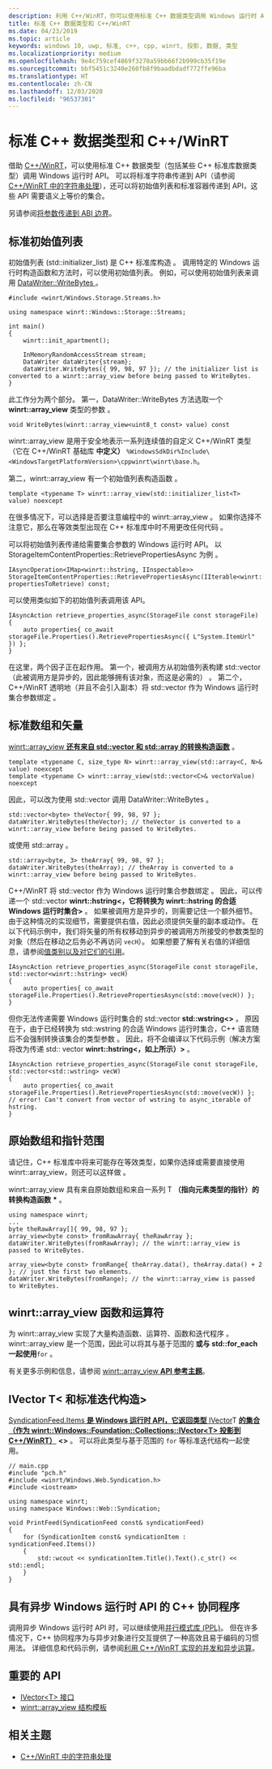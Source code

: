```yaml
---
description: 利用 C++/WinRT，你可以使用标准 C++ 数据类型调用 Windows 运行时 API。
title: 标准 C++ 数据类型和 C++/WinRT
ms.date: 04/23/2019
ms.topic: article
keywords: windows 10, uwp, 标准, c++, cpp, winrt, 投影, 数据, 类型
ms.localizationpriority: medium
ms.openlocfilehash: 9e4c759cef4869f3270a59bb66f2b999cb35f19e
ms.sourcegitcommit: bbf5451c3240e260fb8f9baadbdadf772ffe96ba
ms.translationtype: HT
ms.contentlocale: zh-CN
ms.lasthandoff: 12/03/2020
ms.locfileid: "96537301"
---
```

# <a name="standard-c-data-types-and-cwinrt"></a>标准 C++ 数据类型和 C++/WinRT

借助 [C++/WinRT](./intro-to-using-cpp-with-winrt.md)，可以使用标准 C++ 数据类型（包括某些 C++ 标准库数据类型）调用 Windows 运行时 API。 可以将标准字符串传递到 API（请参阅 [C++/WinRT 中的字符串处理](strings.md)），还可以将初始值列表和标准容器传递到 API，这些 API 需要语义上等价的集合。

另请参阅[将参数传递到 ABI 边界](./pass-parms-to-abi.md)。

## <a name="standard-initializer-lists"></a>标准初始值列表
初始值列表 (std::initializer_list) 是 C++ 标准库构造  。 调用特定的 Windows 运行时构造函数和方法时，可以使用初始值列表。 例如，可以使用初始值列表来调用 [DataWriter::WriteBytes  ](/uwp/api/windows.storage.streams.datawriter.writebytes)。

```cppwinrt
#include <winrt/Windows.Storage.Streams.h>

using namespace winrt::Windows::Storage::Streams;

int main()
{
    winrt::init_apartment();

    InMemoryRandomAccessStream stream;
    DataWriter dataWriter{stream};
    dataWriter.WriteBytes({ 99, 98, 97 }); // the initializer list is converted to a winrt::array_view before being passed to WriteBytes.
}
```

此工作分为两个部分。 第一，DataWriter::WriteBytes 方法选取一个 **winrt::array_view** 类型的参数 [](/uwp/cpp-ref-for-winrt/array-view)。

```cppwinrt
void WriteBytes(winrt::array_view<uint8_t const> value) const
```

winrt::array_view 是用于安全地表示一系列连续值的自定义 C++/WinRT 类型（它在 C++/WinRT 基础库  **中定义）** `%WindowsSdkDir%Include\<WindowsTargetPlatformVersion>\cppwinrt\winrt\base.h`。

第二，winrt::array_view 有一个初始值列表构造函数  。

```cppwinrt
template <typename T> winrt::array_view(std::initializer_list<T> value) noexcept
```

在很多情况下，可以选择是否要注意编程中的 winrt::array_view  。 如果你选择不注意它，那么在等效类型出现在 C++ 标准库中时不用更改任何代码  。

可以将初始值列表传递给需要集合参数的 Windows 运行时 API。 以 StorageItemContentProperties::RetrievePropertiesAsync 为例  。

```cppwinrt
IAsyncOperation<IMap<winrt::hstring, IInspectable>> StorageItemContentProperties::RetrievePropertiesAsync(IIterable<winrt::hstring> propertiesToRetrieve) const;
```

可以使用类似如下的初始值列表调用该 API。

```cppwinrt
IAsyncAction retrieve_properties_async(StorageFile const storageFile)
{
    auto properties{ co_await storageFile.Properties().RetrievePropertiesAsync({ L"System.ItemUrl" }) };
}
```

在这里，两个因子正在起作用。 第一个，被调用方从初始值列表构建 std::vector（此被调用方是异步的，因此能够拥有该对象，而这是必需的）  。 第二个，C++/WinRT 透明地（并且不会引入副本）将 std::vector 作为 Windows 运行时集合参数绑定  。

## <a name="standard-arrays-and-vectors"></a>标准数组和矢量
[winrt::array_view **还有来自 std::vector 和 std::array 的转换构造函数**](/uwp/cpp-ref-for-winrt/array-view)   。

```cppwinrt
template <typename C, size_type N> winrt::array_view(std::array<C, N>& value) noexcept
template <typename C> winrt::array_view(std::vector<C>& vectorValue) noexcept
```

因此，可以改为使用 std::vector 调用 DataWriter::WriteBytes   。

```cppwinrt
std::vector<byte> theVector{ 99, 98, 97 };
dataWriter.WriteBytes(theVector); // theVector is converted to a winrt::array_view before being passed to WriteBytes.
```

或使用 std::array  。

```cppwinrt
std::array<byte, 3> theArray{ 99, 98, 97 };
dataWriter.WriteBytes(theArray); // theArray is converted to a winrt::array_view before being passed to WriteBytes.
```

C++/WinRT 将 std::vector 作为 Windows 运行时集合参数绑定  。 因此，可以传递一个 std::vector **winrt::hstring&lt;，它将转换为 winrt::hstring 的合适 Windows 运行时集合&gt;**  。 如果被调用方是异步的，则需要记住一个额外细节。 由于这种情况的实现细节，需要提供右值，因此必须提供矢量的副本或动作。 在以下代码示例中，我们将矢量的所有权移动到异步的被调用方所接受的参数类型的对象（然后在移动之后务必不再访问 `vecH`）。 如果想要了解有关右值的详细信息，请参阅[值类别以及对它们的引用](cpp-value-categories.md)。

```cppwinrt
IAsyncAction retrieve_properties_async(StorageFile const storageFile, std::vector<winrt::hstring> vecH)
{
    auto properties{ co_await storageFile.Properties().RetrievePropertiesAsync(std::move(vecH)) };
}
```

但你无法传递需要 Windows 运行时集合的 std::vector **std::wstring&lt;&gt;** 。 原因在于，由于已经转换为 std::wstring 的合适 Windows 运行时集合，C++ 语言随后不会强制转换该集合的类型参数  。 因此，将不会编译以下代码示例（解决方案将改为传递 std:: vector **winrt::hstring&lt;，如上所示）&gt;** 。

```cppwinrt
IAsyncAction retrieve_properties_async(StorageFile const storageFile, std::vector<std::wstring> vecW)
{
    auto properties{ co_await storageFile.Properties().RetrievePropertiesAsync(std::move(vecW)) }; // error! Can't convert from vector of wstring to async_iterable of hstring.
}
```

## <a name="raw-arrays-and-pointer-ranges"></a>原始数组和指针范围
请记住，C++ 标准库中将来可能存在等效类型，如果你选择或需要直接使用 winrt::array_view，则还可以这样做  。

winrt::array_view 具有来自原始数组和来自一系列 T **（指向元素类型的指针）的转换构造函数** **&ast;** 。

```cppwinrt
using namespace winrt;
...
byte theRawArray[]{ 99, 98, 97 };
array_view<byte const> fromRawArray{ theRawArray };
dataWriter.WriteBytes(fromRawArray); // the winrt::array_view is passed to WriteBytes.

array_view<byte const> fromRange{ theArray.data(), theArray.data() + 2 }; // just the first two elements.
dataWriter.WriteBytes(fromRange); // the winrt::array_view is passed to WriteBytes.
```

## <a name="winrtarray_view-functions-and-operators"></a>winrt::array_view 函数和运算符
为 winrt::array_view 实现了大量构造函数、运算符、函数和迭代程序  。 winrt::array_view 是一个范围，因此可以将其与基于范围的  **或与 std::for_each 一起使用**`for` 。

有关更多示例和信息，请参阅 [winrt::array_view **API 参考主题**](/uwp/cpp-ref-for-winrt/array-view)。

## <a name="ivectorlttgt-and-standard-iteration-constructs"></a>IVector **T&lt; 和标准迭代构造&gt;**
[SyndicationFeed.Items **是 Windows 运行时 API，它返回类型** IVector](/uwp/api/windows.web.syndication.syndicationfeed.items)T [ **的集合（作为 winrt::Windows::Foundation::Collections::IVector&lt;T&gt; 投影到 C++/WinRT）**](/uwp/api/windows.foundation.collections.ivector_t_) **&lt;&gt;** 。 可以将此类型与基于范围的 `for` 等标准迭代结构一起使用。

```cppwinrt
// main.cpp
#include "pch.h"
#include <winrt/Windows.Web.Syndication.h>
#include <iostream>

using namespace winrt;
using namespace Windows::Web::Syndication;

void PrintFeed(SyndicationFeed const& syndicationFeed)
{
    for (SyndicationItem const& syndicationItem : syndicationFeed.Items())
    {
        std::wcout << syndicationItem.Title().Text().c_str() << std::endl;
    }
}
```

## <a name="c-coroutines-with-asynchronous-windows-runtime-apis"></a>具有异步 Windows 运行时 API 的 C++ 协同程序
调用异步 Windows 运行时 API 时，可以继续使用[并行模式库 (PPL)](/cpp/parallel/concrt/parallel-patterns-library-ppl)。 但在许多情况下，C++ 协同程序为与异步对象进行交互提供了一种高效且易于编码的习惯用法。 详细信息和代码示例，请参阅[利用 C++/WinRT 实现的并发和异步运算](concurrency.md)。

## <a name="important-apis"></a>重要的 API
* [IVector&lt;T&gt; 接口](/uwp/api/windows.foundation.collections.ivector_t_)
* [winrt::array_view 结构模板](/uwp/cpp-ref-for-winrt/array-view)

## <a name="related-topics"></a>相关主题
* [C++/WinRT 中的字符串处理](strings.md)